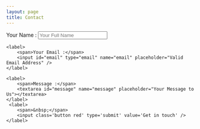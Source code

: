 ```yaml
---
layout: page
title: Contact
---
```

<form class='contact-form contact-form-sticky' action="http://getsimpleform.com/messages?form_api_token=c459383416a3875b61a83b5d0feac4e6" method="post">
  <input type='hidden' name='redirect_to' value='http://craigmccaskill.com/contact/?=thank-you' />
    <label>
        <span>Your Name :</span>
        <input id="name" type="text" name="name" placeholder="Your Full Name" />
    </label>
    
    <label>
        <span>Your Email :</span>
        <input id="email" type="email" name="email" placeholder="Valid Email Address" />
    </label>
    
    <label>
        <span>Message :</span>
        <textarea id="message" name="message" placeholder="Your Message to Us"></textarea>
    </label> 
     <label>
        <span>&nbsp;</span> 
        <input class='button red' type='submit' value='Get in touch' /> 
    </label>   
</form>